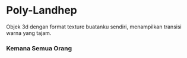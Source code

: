 # Poly-Landhep  
  
Objek 3d dengan format texture buatanku sendiri, menampilkan transisi warna yang tajam.
  
### Kemana Semua Orang
